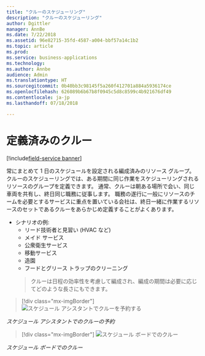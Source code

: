 ```yaml
---
title: "クルーのスケジューリング"
description: "クルーのスケジューリング"
author: Dgittler
manager: AnnBe
ms.date: 7/22/2018
ms.assetid: 96e82715-35fd-4587-a004-bbf57a14c1b2
ms.topic: article
ms.prod: 
ms.service: business-applications
ms.technology: 
ms.author: Annbe
audience: Admin
ms.translationtype: HT
ms.sourcegitcommit: 0b40bb3c98145f5a260f412701a884a5936174ce
ms.openlocfilehash: 626089b6b67b8f0945c5d8c8599c4b921676df49
ms.contentlocale: ja-jp
ms.lasthandoff: 07/18/2018

---
```





#  <a name="predefined-crews"></a>定義済みのクルー

[!include[field-service banner](../../../includes/field-service.md)]

常にまとめて 1 日のスケジュールを設定される編成済みのリソース グループ。 クルーのスケジューリングでは、ある期間に同じ作業をスケジューリングされるリソースのグループを定義できます。 通常、クルーは朝ある場所で会い、同じ車両を共有し、終日同じ職務に従事します。 職務の遂行に一般にリソースのチームを必要とするサービスに重点を置いている会社は、終日一緒に作業するリソースのセットであるクルーをあらかじめ定義することがよくあります。

* シナリオの例:
    * リード技術者と見習い (HVAC など)
    * メイド サービス
    * 公衆衛生サービス
    * 移動サービス
    * 造園
    * フードとグリース トラップのクリーニング
    > クルーは日程の効率性を考慮して編成され、編成の期間は必要に応じてどのような長さにもできます。

> [!div class="mx-imgBorder"]
> ![](media/Crew-Book-Expanded.png "スケジュール アシスタントでクルーを予約する")
<!-- picture -->

*スケジュール アシスタントでのクルーの予約*

> [!div class="mx-imgBorder"]
> ![](media/Bookings-for-entire-crew.png "スケジュール ボードでのクルー")
<!-- picture -->

*スケジュール ボードでのクルー*


